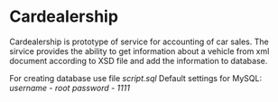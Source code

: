# Cardealership
Cardealership is prototype of service for accounting of car sales. The sirvice provides the ability to get information about a vehicle from xml document according to XSD file and add the information to database.

For creating database use file *script.sql*
Default settings for MySQL:
*username - root
password - 1111*

